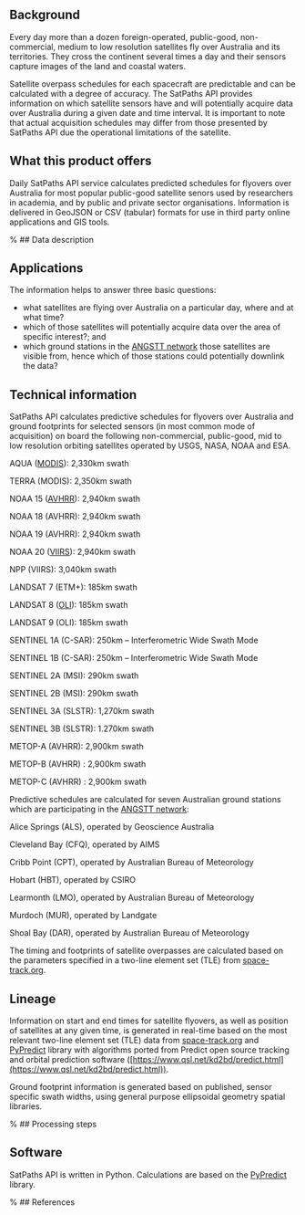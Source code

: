 ## Background

Every day more than a dozen foreign-operated, public-good, non-commercial, medium to low resolution satellites fly over Australia and its territories. They cross the continent several times a day and their sensors capture images of the land and coastal waters.  

Satellite overpass schedules for each spacecraft are predictable and can be calculated with a degree of accuracy. The SatPaths API provides information on which satellite sensors have and will potentially acquire data over Australia during a given date and time interval.  It is important to note that actual acquisition schedules may differ from those presented by SatPaths API due the operational limitations of the satellite.

## What this product offers

Daily SatPaths API service calculates predicted schedules for flyovers over Australia for most popular public-good satellite senors used by researchers in academia, and by public and private sector organisations. Information is delivered in GeoJSON or CSV (tabular) formats for use in third party online applications and GIS tools.

% ## Data description

## Applications

The information helps to answer three basic questions:

* what satellites are flying over Australia on a particular day, where and at what time?
* which of those satellites will potentially acquire data over the area of specific interest?; and
* which ground stations in the [ANGSTT network](https://angstt.gov.au/) those satellites are visible from, hence which of those stations could potentially downlink the data?

## Technical information

SatPaths API calculates predictive schedules for flyovers over Australia and ground footprints for selected sensors (in most common mode of acquisition) on board the following non-commercial, public-good, mid to low resolution orbiting satellites operated by USGS, NASA, NOAA and ESA.

   AQUA ([MODIS](https://cmi.ga.gov.au/resources/glossary/U?keyword=MODIS)): 2,330km swath

   TERRA (MODIS): 2,350km swath

   NOAA 15 ([AVHRR](https://cmi.ga.gov.au/resources/glossary/U?keyword=AVHRR)): 2,940km swath

   NOAA 18 (AVHRR): 2,940km swath

   NOAA 19 (AVHRR): 2,940km swath

   NOAA 20 ([VIIRS](https://cmi.ga.gov.au/resources/glossary/U?keyword=VIIRS)): 2,940km swath

   NPP (VIIRS): 3,040km swath

   LANDSAT 7 (ETM+): 185km swath

   LANDSAT 8 ([OLI](https://cmi.ga.gov.au/resources/glossary/U?keyword=OLI)): 185km swath

   LANDSAT 9 (OLI): 185km swath

   SENTINEL 1A (C-SAR): 250km – Interferometric Wide Swath Mode

   SENTINEL 1B (C-SAR): 250km – Interferometric Wide Swath Mode

   SENTINEL 2A (MSI): 290km swath

   SENTINEL 2B (MSI): 290km swath

   SENTINEL 3A (SLSTR): 1,270km swath

   SENTINEL 3B (SLSTR): 1.270km swath

   METOP-A (AVHRR): 2,900km swath

   METOP-B (AVHRR) : 2,900km swath

   METOP-C (AVHRR) : 2,900km swath

Predictive schedules are calculated for seven Australian ground stations which are participating in the [ANGSTT network](http://www.angstt.gov.au/):

   Alice Springs (ALS), operated by Geoscience Australia

   Cleveland Bay (CFQ), operated by AIMS

   Cribb Point (CPT), operated by Australian Bureau of Meteorology

   Hobart (HBT), operated by CSIRO

   Learmonth (LMO), operated by Australian Bureau of Meteorology

   Murdoch (MUR), operated by Landgate

   Shoal Bay (DAR), operated by Australian Bureau of Meteorology

The timing and footprints of satellite overpasses are calculated based on the parameters specified in a two-line element set (TLE) from [space-track.org](https://www.space-track.org/).

## Lineage

Information on start and end times for satellite flyovers, as well as position of satellites at any given time, is generated in real-time based on the most relevant two-line element set (TLE) data from [space-track.org](https://www.space-track.org/) and [PyPredict](https://pypi.org/project/pypredict/) library with algorithms ported from Predict open source tracking and orbital prediction software ([https://www.qsl.net/kd2bd/predict.html](https://www.qsl.net/kd2bd/predict.html)).

Ground footprint information is generated based on published, sensor specific swath widths, using general purpose ellipsoidal geometry spatial libraries.

% ## Processing steps

## Software

SatPaths API is written in Python. Calculations are based on the [PyPredict](https://pypi.org/project/pypredict/) library.

% ## References

